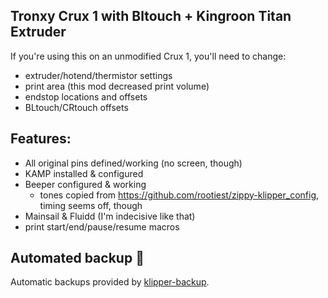 ## Tronxy Crux 1 with Bltouch + Kingroon Titan Extruder
If you're using this on an unmodified Crux 1, you'll need to change:
- extruder/hotend/thermistor settings
- print area (this mod decreased print volume)
- endstop locations and offsets
- BLtouch/CRtouch offsets

## Features:
- All original pins defined/working (no screen, though)
- KAMP installed & configured
- Beeper configured & working
  - tones copied from https://github.com/rootiest/zippy-klipper_config, timing seems off, though
- Mainsail & Fluidd (I'm indecisive like that)
- print start/end/pause/resume macros


## Automated backup 💾
Automatic backups provided by [klipper-backup](https://github.com/Staubgeborener/klipper-backup).
